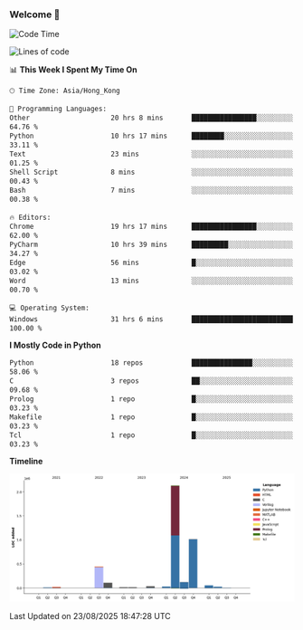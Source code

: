 ### Welcome 👋

<!--START_SECTION:waka-->
![Code Time](http://img.shields.io/badge/Code%20Time-2%2C495%20hrs%2043%20mins-blue)

![Lines of code](https://img.shields.io/badge/From%20Hello%20World%20I%27ve%20Written-4.0%20million%20lines%20of%20code-blue)

📊 **This Week I Spent My Time On** 

```text
🕑︎ Time Zone: Asia/Hong_Kong

💬 Programming Languages: 
Other                    20 hrs 8 mins       ████████████████░░░░░░░░░   64.76 % 
Python                   10 hrs 17 mins      ████████░░░░░░░░░░░░░░░░░   33.11 % 
Text                     23 mins             ░░░░░░░░░░░░░░░░░░░░░░░░░   01.25 % 
Shell Script             8 mins              ░░░░░░░░░░░░░░░░░░░░░░░░░   00.43 % 
Bash                     7 mins              ░░░░░░░░░░░░░░░░░░░░░░░░░   00.38 % 

🔥 Editors: 
Chrome                   19 hrs 17 mins      ████████████████░░░░░░░░░   62.00 % 
PyCharm                  10 hrs 39 mins      █████████░░░░░░░░░░░░░░░░   34.27 % 
Edge                     56 mins             █░░░░░░░░░░░░░░░░░░░░░░░░   03.02 % 
Word                     13 mins             ░░░░░░░░░░░░░░░░░░░░░░░░░   00.70 % 

💻 Operating System: 
Windows                  31 hrs 6 mins       █████████████████████████   100.00 % 
```

**I Mostly Code in Python** 

```text
Python                   18 repos            ███████████████░░░░░░░░░░   58.06 % 
C                        3 repos             ██░░░░░░░░░░░░░░░░░░░░░░░   09.68 % 
Prolog                   1 repo              █░░░░░░░░░░░░░░░░░░░░░░░░   03.23 % 
Makefile                 1 repo              █░░░░░░░░░░░░░░░░░░░░░░░░   03.23 % 
Tcl                      1 repo              █░░░░░░░░░░░░░░░░░░░░░░░░   03.23 % 
```



**Timeline**

![Lines of Code chart](https://raw.githubusercontent.com/xhj2501/xhj2501/main/assets/bar_graph.png)


 Last Updated on 23/08/2025 18:47:28 UTC
<!--END_SECTION:waka-->

